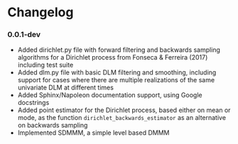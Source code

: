 Changelog
=========

### 0.0.1-dev

- Added dirichlet.py file with forward filtering and backwards sampling
  algorithms for a Dirichlet process from Fonseca & Ferreira (2017)
  including test suite
- Added dlm.py file with basic DLM filtering and smoothing, including
  support for cases where there are multiple realizations of the same
  univariate DLM at different times
- Added Sphinx/Napoleon documentation support, using Google docstrings
- Added point estimator for the Dirichlet process, based either on mean
  or mode, as the function `dirichlet_backwards_estimator` as an
  alternative on backwards sampling
- Implemented SDMMM, a simple level based DMMM
